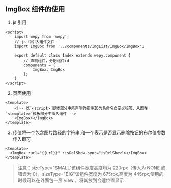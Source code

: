 ## ImgBox 组件的使用

1.  js 引用

```
<script>
    import wepy from 'wepy';
    // js 中引入组件文件
    import ImgBox from '../components/ImgList/ImgBox/ImgBox';

    export default class Index extends wepy.component {
        // 声明组件，分配组件id
        components = {
            ImgBox: ImgBox
        };
    }
</script>
```

2.  页面使用

```
<template>
    <!-- 以`<script>`脚本部分中所声明的组件ID为名命名自定义标签，从而在`<template>`模板部分中插入组件 -->
    <ImgBox></ImgBox>
</template>
```

3.  传值将一个包含图片路径的字符串,和一个表示是否显示删除按钮的布尔值参数传入即可

```
<template>
  <ImgBox :url="{{url}}" :isDelShow.sync="isDelShow"></ImgBox>
</template>
```

> 注意：sizeType="SMALL"该组件宽度高度均为 220rpx（传入为 NONE 或错误为 0），sizeType="BIG"该组件宽度为 675rpx,高度为 445rpx,使用的时候可以在外面包一层 view ，将其放到合适位置显示
